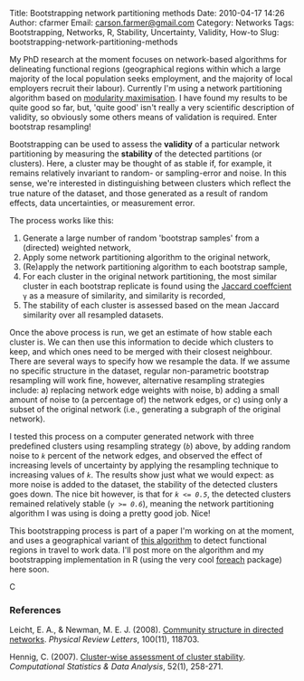 Title: Bootstrapping network partitioning methods
Date: 2010-04-17 14:26
Author: cfarmer
Email: carson.farmer@gmail.com
Category: Networks
Tags: Bootstrapping, Networks, R, Stability, Uncertainty, Validity, How-to
Slug: bootstrapping-network-partitioning-methods

My PhD research at the moment focuses on network-based algorithms for
delineating functional regions (geographical regions within which a
large majority of the local population seeks employment, and the
majority of local employers recruit their labour). Currently I'm using a
network partitioning algorithm based on [modularity maximisation][]. I
have found my results to be quite good so far, but, 'quite good' isn't
really a very scientific description of validity, so obviously some
others means of validation is required. Enter bootstrap resampling!
<!--more-->

Bootstrapping can be used to assess the **validity** of a
particular network partitioning by measuring the **stability** of the
detected partitions (or clusters). Here, a cluster may be thought of as
stable if, for example, it remains relatively invariant to random- or
sampling-error and noise. In this sense, we're interested in
distinguishing between clusters which reﬂect the true nature of the
dataset, and those generated as a result of random effects, data
uncertainties, or measurement error.

The process works like this:

1. Generate a large number of random 'bootstrap samples' from a
   (directed) weighted network,
2. Apply some network partitioning algorithm to the original network,
3. (Re)apply the network partitioning algorithm to each bootstrap
   sample,
4. For each cluster in the original network partitioning, the most
   similar cluster in each bootstrap replicate is found using the
   [Jaccard coeffcient][] `γ` as a measure of similarity, and
   similarity is recorded,
5. The stability of each cluster is assessed based on the mean Jaccard
   similarity over all resampled datasets.

Once the above process is run, we get an estimate of how stable each
cluster is. We can then use this information to decide which clusters to
keep, and which ones need to be merged with their closest neighbour.
There are several ways to specify how we resample the data. If we assume
no specific structure in the dataset, regular non-parametric bootstrap
resampling will work fine, however, alternative resampling strategies
include: a) replacing network edge weights with noise, b) adding a small
amount of noise to (a percentage of) the network edges, or c) using only
a subset of the original network (i.e., generating a subgraph of the
original network).

I tested this process on a computer generated network with three
predefined clusters using resampling strategy (*`b`*) above, by adding
random noise to *`k`* percent of the network edges, and observed the
effect of increasing levels of uncertainty by applying the resampling
technique to increasing values of *`k`*. The results show just what we
would expect: as more noise is added to the dataset, the stability of
the detected clusters goes down. The nice bit however, is that for
*`k <= 0.5`*, the detected clusters remained relatively stable
(*`γ >= 0.6`*), meaning the network partitioning algorithm I was using
is doing a pretty good job. Nice!

This bootstrapping process is part of a paper I'm working on at the
moment, and uses a geographical variant of [this algorithm][] to detect
functional regions in travel to work data. I'll post more on the
algorithm and my bootstrapping implementation in R (using the very cool
[foreach][] package) here soon.

C

### References

Leicht, E. A., & Newman, M. E. J. (2008). [Community structure in
directed networks][]. *Physical Review Letters*, 100(11), 118703.

Hennig, C. (2007). [Cluster-wise assessment of cluster stability][].
*Computational Statistics & Data Analysis*, 52(1), 258-271.

  [modularity maximisation]: http://en.wikipedia.org/wiki/Modularity_(networks)
  [Jaccard coeffcient]: http://en.wikipedia.org/wiki/Jaccard_index
  [this algorithm]: community-structure-in-directed-weighted-networks.html
  [foreach]: http://cran.r-project.org/web/packages/foreach/index.html
  [Community structure in directed networks]: http://prl.aps.org/abstract/PRL/v100/i11/e118703
  [Cluster-wise assessment of cluster stability]: http://www.sciencedirect.com/science/article/B6V8V-4MJJMV8-1/2/303f8dd772cd73d54aea3a224b188005
